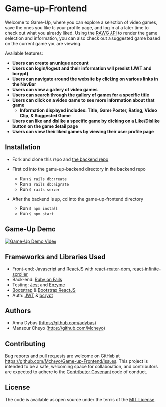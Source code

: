 # Game-up-Frontend

Welcome to Game-Up, where you can explore a selection of video games, save the ones you like to your profile page, and log in at a later time to check out what you already liked. Using the [RAWG API](https://rawg.io/apidocs) to render the game selection and information, you can also check out a suggested game based on the current game you are viewing.

Available features:

- **Users can create an unique account**
- **Users can login/logout and their information will presist (JWT and bcrypt)**
- **Users can navigate around the website by clicking on various links in the NavBar**
- **Users can view a gallery of video games**
- **Users can search through the gallery of games for a specific title**
- **Users can click on a video game to see more information about that game**
  - **Information displayed includes: Title, Game Poster, Rating, Video Clip, & Suggested Game**
- **Users can like and dislike a specific game by clicking on a Like/Dislike button on the game detail page**
- **Users can view their liked games by viewing their user profile page**

## Installation

- Fork and clone this repo and [the backend repo](https://github.com/Mcheyo/Game-Up-Backend)

- First cd into the game-up-backend directory in the backend repo
  - Run `$ rails db:create`
  - Run `$ rails db:migrate`
  - Run `$ rails server`
  
- After the backend is up, cd into the game-up-frontend directory
  - Run `$ npm install`
  - Run `$ npm start`

## Game-Up Demo 
[![Game-Up Demo Video](https://img.youtube.com/vi/8bjiVgU51D4/0.jpg)](https://www.youtube.com/watch?v=8bjiVgU51D4&feature=youtu.be)


## Frameworks and Libraries Used

- Front-end: Javascript and [ReactJS](https://reactjs.org/) with [react-router-dom](https://reacttraining.com/react-router/web/guides/quick-start), [react-infinite-scroller](https://www.npmjs.com/package/react-infinite-scroll-component)
- Back-end: [Ruby on Rails](https://github.com/rails/rails)
- Testing: [Jest](https://jestjs.io/docs/en/tutorial-react) and [Enzyme](https://enzymejs.github.io/enzyme/)
- [Bootstrap](https://getbootstrap.com/) & [Bootstrap ReactJS](https://react-bootstrap.github.io/)
- Auth: [JWT](https://jwt.io/) & [bcrypt](https://github.com/codahale/bcrypt-ruby)

## Authors

- Anna Dybas (https://github.com/adybas)
- Mansour Cheyo (https://github.com/Mcheyo)

## Contributing

Bug reports and pull requests are welcome on GitHub at https://github.com/Mcheyo/Game-up-Frontend/issues. This project is intended to be a safe, welcoming space for collaboration, and contributors are expected to adhere to the [Contributor Covenant](http://contributor-covenant.org) code of conduct.

## License

The code is available as open source under the terms of the [MIT License](https://opensource.org/licenses/MIT).
